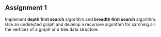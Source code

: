 ## Assignment 1

Implement **depth first search** algorithm and **breadth first search** algorithm. Use an undirected graph and develop a recursive algorithm for sarching all the vertices of a graph or a tree data structure.
